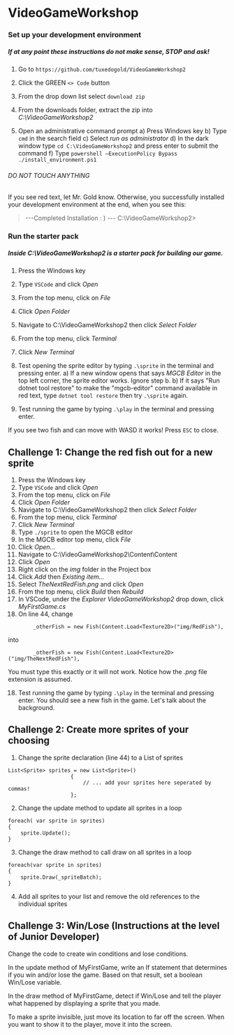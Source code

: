 # VideoGameWorkshop

### Set up your development environment
##### If at any point these instructions do not make sense, ***STOP*** and ask!

1) Go to ```https://github.com/tuxedogold/VideoGameWorkshop2```

2) Click the GREEN ```<> Code``` button

3) From the drop down list select ```download zip```

4) From the downloads folder, extract the zip into *C:\VideoGameWorkshop2*

5) Open an administrative command prompt
a) Press Windows key
b) Type ```cmd``` in the search field
c) Select *run as administrator*
d) In the dark window type ```cd C:\VideoGameWorkshop2``` and press enter to submit the command
f) Type ```powershell –ExecutionPolicy Bypass ./install_environment.ps1```
###### DO NOT TOUCH ANYTHING 

If you see red text, let Mr. Gold know. Otherwise, you successfully installed your development environment at the end, when you see this: 

> ---Completed Installation : ) ---
> C:\VideoGameWorkshop2>


### Run the starter pack
##### Inside C:\VideoGameWorkshop2 is a starter pack for building our game. 

1) Press the Windows key
2) Type ```VSCode``` and click *Open*
3) From the top menu, click on *File*
4) Click *Open Folder*
5) Navigate to C:\VideoGameWorkshop2 then click *Select Folder*
6) From the top menu, click *Terminal*
7) Click *New Terminal*
8) Test opening the sprite editor by typing ```.\sprite``` in the terminal and pressing enter. 
a) If a new window opens that says *MGCB Editor* in the top left corner, the sprite editor works. Ignore step b. 
b) If it says "Run dotnet tool restore" to make the "mgcb-editor" command available in red text, type
```dotnet tool restore``` then try ```.\sprite``` again.

9) Test running the game by typing ```.\play``` in the terminal and pressing enter. 

If you see two fish and can move with WASD it works! Press ```ESC``` to close. 

## Challenge 1: Change the red fish out for a new sprite
1) Press the Windows key
2) Type ```VSCode``` and click *Open*
3) From the top menu, click on *File*
4) Click *Open Folder*
5) Navigate to C:\VideoGameWorkshop2 then click *Select Folder*
6) From the top menu, click *Terminal*
7) Click *New Terminal*
8) Type ```./sprite``` to open the MGCB editor
9) In the MGCB editor top menu, click *File*
10) Click *Open...*
10) Navigate to C:\VideoGameWorkshop2\Content\Content
11) Click *Open*
12) Right click on the *img* folder in the Project box
13) Click *Add* then *Existing item...*
14) Select *TheNextRedFish.png* and click *Open*
15) From the top menu, click *Build* then *Rebuild*
16) In VSCode, under the *Explorer* *VideoGameWorkshop2* drop down, click *MyFirstGame.cs*
17) On line 44, change 

```        _otherFish = new Fish(Content.Load<Texture2D>("img/RedFish"),```

into 

```        _otherFish = new Fish(Content.Load<Texture2D>("img/TheNextRedFish"),```

You must type this exactly or it will not work. Notice how the *.png* file extension is assumed.

18) Test running the game by typing ```.\play``` in the terminal and pressing enter. You should see a new fish in the game. Let's talk about the background.

## Challenge 2: Create more sprites of your choosing 
1) Change the sprite declaration (line 44) to a List of sprites 
```
List<Sprite> sprites = new List<Sprite>()
                    {
                        // ... add your sprites here seperated by commas!                
                    };

```
2) Change the update method to update all sprites in a loop
```
foreach( var sprite in sprites)
{
    sprite.Update();
}

```
3) Change the draw method to call draw on all sprites in a loop
```
foreach(var sprite in sprites)
{
    sprite.Draw(_spriteBatch);
}
```
4) Add all sprites to your list and remove the old references to the individual sprites

## Challenge 3: Win/Lose (Instructions at the level of Junior Developer)
Change the code to create win conditions and lose conditions.

In the update method of MyFirstGame, write an If statement that determines if you win and/or lose the game. Based on that result, set a boolean Win/Lose variable.

In the draw method of MyFirstGame, detect if Win/Lose and tell the player what happened by displaying a sprite that you made.

To make a sprite invisible, just move its location to far off the screen. When you want to show it to the player, move it into the screen.




